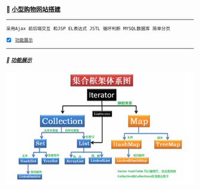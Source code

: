 ### :triangular_flag_on_post: [小型购物网站搭建](#top)

-----
`采用Ajax 前后端交互 和JSP EL表达式 JSTL 循环判断 MYSQL数据库 简单分页`

- [x] [`功能展示`](#show)



----
##### :triangular_flag_on_post: [功能展示](#top)


![图片列表](/Image/Collection.png)
